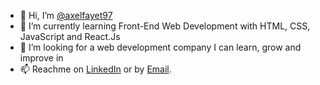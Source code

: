 - 👋 Hi, I’m <a href=https://github.com/axelfayet97>@axelfayet97</a>
- 🌱 I’m currently learning Front-End Web Development with HTML, CSS, JavaScript and React.Js
- 💞️ I’m looking for a web development company I can learn, grow and improve in
- 📫 Reachme on <a href=https://www.linkedin.com/in/axelfayet/>LinkedIn</a> or by <a href=mailto:axel.fayet97@gmail.com>Email</a>.
<!---
axelfayet97/axelfayet97 is a ✨ special ✨ repository because its `README.md` (this file) appears on your GitHub profile.
You can click the Preview link to take a look at your changes.
--->
